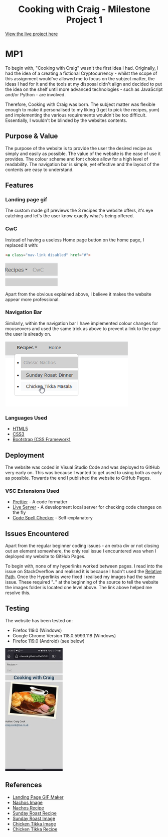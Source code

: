 <h1 align="center">Cooking with Craig - Milestone Project 1</h1>

[View the live project here](https://crlecook.github.io/CwC-CI-MP1/)

# MP1
To begin with, "Cooking with Craig" wasn't the first idea I had. Originally, I had the idea of a creating a fictional Cryptocurrency - whilst the scope of this assignment would've allowed me to focus on the subject matter, the ideas I had for it and the tools at my disposal didn't align and decided to put the idea on the shelf until more advanced technologies - such as JavaScript and/or Python - are involved.

Therefore, Cooking with Craig was born. The subject matter was flexible enough to make it personalised to my liking (I get to pick the recipes, yum) and implementing the various requirements wouldn't be too difficult. Essentially, I wouldn't be blinded by the websites contents.

## Purpose & Value
The purpose of the website is to provide the user the desired recipe as simply and easily as possible. The value of the website is the ease of use it provides. The colour scheme and font choice allow for a high level of readability. The navigation bar is simple, yet effective and the layout of the contents are easy to understand.

## Features
### Landing page gif
The custom made gif previews the 3 recipes the website offers, it's eye catching and let's the user know exactly what's being offered.

### CwC
Instead of having a useless Home page button on the home page, I replaced it with:
```HTML
<a class="nav-link disabled" href="#">
```
 ![image](/documentation/CwC_screenshot.png) 

Apart from the obvious explained above, I believe it makes the website appear more professional.

### Navigation Bar

Similarly, within the navigation bar I have implemented colour changes for mouseovers and used the same trick as above to prevent a link to the page the user is already on.

![image](/documentation/Nav_screenshot.png)

### Languages Used

-   [HTML5](https://en.wikipedia.org/wiki/HTML5)
-   [CSS3](https://en.wikipedia.org/wiki/Cascading_Style_Sheets)
-   [Bootstrap (CSS Framework)](https://en.wikipedia.org/wiki/Bootstrap_(front-end_framework))

## Deployment

The website was coded in Visual Studio Code and was deployed to GitHub very early on. This was because I wanted to get used to using both as early as possible. Towards the end I published the website to GitHub Pages.

### VSC Extensions Used

-   [Prettier](https://marketplace.visualstudio.com/items?itemName=esbenp.prettier-vscode) - A code formatter
-   [Live Server](https://marketplace.visualstudio.com/items?itemName=ritwickdey.LiveServer) - A development local server for checking code changes on the fly
-   [Code Spell Checker](https://marketplace.visualstudio.com/items?itemName=streetsidesoftware.code-spell-checker) - Self-explanatory

## Issues Encountered

Apart from the regular beginner coding issues - an extra div or not closing out an element somewhere, the only real issue I encountered was when I deployed my website to GitHub Pages.

To begin with, none of my hyperlinks worked between pages. I read into the issue on StackOverflow and realised it is because I hadn't used the [Relative Path](https://www.w3schools.com/html/html_filepaths.asp). Once the Hyperlinks were fixed I realised my images had the same issue. These required ".." at the beginning of the source to tell the website the images folder is located one level above. The link above helped me resolve this.

## Testing

The website has been tested on:

- Firefox 119.0 (Windows)
- Google Chrome Version 118.0.5993.118 (Windows)
- Firefox 119.0 (Android) (see below)

![image](/documentation/android_screenshot.jpg)

## References

- [Landing Page GIF Maker](https://ezgif.com)
- [Nachos Image](https://www.allrecipes.com/thmb/D7DaS599F_3YYecHu0CK_MXHMMk=/1500x0/filters:no_upscale():max_bytes(150000):strip_icc()/1652036285Air20Fried20Quick20and20Easy20Nachos-2000-c55ba88542cc444e921569e06260c582.jpeg)
- [Nachos Recipe](https://www.bbcgoodfood.com/recipes/speedy-nachos)
- [Sunday Roast Recipe](https://www.kitchensanctuary.com/roast-beef-dinner/)
- [Sunday Roast Image](https://www.kimbersfarmshop.co.uk/blog-admin/wp-content/uploads/2021/10/shutterstock_53001679-scaled.jpg)
- [Chicken Tikka Image](https://static.onecms.io/wp-content/uploads/sites/43/2023/01/31/239867chef-johns-chicken-tikka-masala-ddmfs-3X4-0572.jp)
- [Chicken Tikka Recipe](https://www.allrecipes.com/recipe/239867/chef-johns-chicken-tikka-masala/)